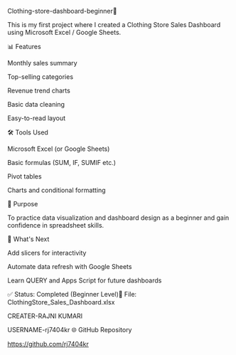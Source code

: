 Clothing-store-dashboard-beginner👗

This is my first project where I created a Clothing Store Sales Dashboard using Microsoft Excel / Google Sheets.

📊 Features

Monthly sales summary

Top-selling categories

Revenue trend charts

Basic data cleaning

Easy-to-read layout

🛠 Tools Used

Microsoft Excel (or Google Sheets)

Basic formulas (SUM, IF, SUMIF etc.)

Pivot tables

Charts and conditional formatting

🎯 Purpose

To practice data visualization and dashboard design as a beginner and gain confidence in spreadsheet skills.

🚀 What's Next

Add slicers for interactivity

Automate data refresh with Google Sheets

Learn QUERY and Apps Script for future dashboards

✅ Status: Completed (Beginner Level)📁 File: ClothingStore_Sales_Dashboard.xlsx

CREATER-RAJNI KUMARI

USERNAME-rj7404kr
🌐 GitHub Repository

https://github.com/rj7404kr
